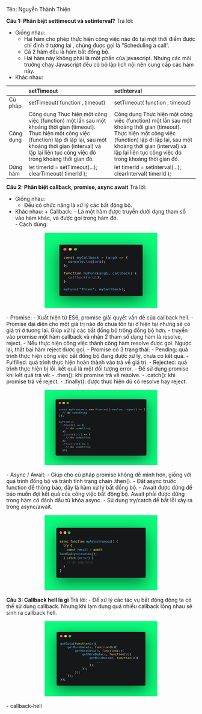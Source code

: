 Tên: Nguyễn Thành Thiện

<b>Câu 1: Phân biệt settimeout và setinterval?</b>
Trả lời:

- Giống nhau:
  - Hai hàm cho phép thực hiện công việc nào đó tại một thời điểm được chỉ định ở tương lai , chúng được gọi là “Scheduling a call”.
  - Cả 2 hàm đều là hàm bất đồng bộ.
  - Hai hàm này không phải là một phần của javascript. Nhưng các môi trường chạy Javascript đều có bộ lập lịch nội nên cung cấp các hàm này.
- Khác nhau:

|           | setTimeout                                                                                                                                                                                                                                  | setInterval                                                                                                                                                                                                                                 |
| :-------- | :------------------------------------------------------------------------------------------------------------------------------------------------------------------------------------------------------------------------------------------ | :------------------------------------------------------------------------------------------------------------------------------------------------------------------------------------------------------------------------------------------ |
| Cú pháp   | setTimeout( function , timeout)                                                                                                                                                                                                             | setTimeout( function , timeout)                                                                                                                                                                                                             |
| Công dụng | Công dụng Thực hiện một công việc (function) một lần sau một khoảng thời gian (timeout). Thực hiện một công việc (function) lặp đi lặp lại, sau một khoảng thời gian (interval) và lặp lại liên tục công việc đó trong khoảng thời gian đó. | Công dụng Thực hiện một công việc (function) một lần sau một khoảng thời gian (timeout). Thực hiện một công việc (function) lặp đi lặp lại, sau một khoảng thời gian (interval) và lặp lại liên tục công việc đó trong khoảng thời gian đó. |
| Dừng hàm  | let timerId = setTimeout(...);<br />clearTimeout( timerId );                                                                                                                                                                                | let timerId = setInterval(...);<br />clearInterval( timerId );                                                                                                                                                                              |

<b>Câu 2: Phân biệt callback, promise, async await</b>
Trả lời:

- Giống nhau:
  - Đều có chức năng là xử lý các bất động bộ.
- Khác nhau: + Callback: - Là một hàm được truyền dưới dạng tham số vào hàm khác, và được gọi trong hàm đó.<br /> - Cách dùng:
<p align="center">
    <img  src='../image/callback.png' width='300px' height='200px' style="text-align:center" />
</p>
    -   Promise:
        -   Xuất hiện từ ES6, promise giải quyết vấn đề của callback hell.
        -	Promise đại diện cho một giá trị nào đó chưa tồn tại ở hiện tại nhưng sẽ có giá trị ở tương lai. Giúp xử lý các bất đồng bộ trông đồng bộ hơn.
        -	truyền vào promise một hàm callback và  nhận 2 tham số dạng hàm là resolve, reject.
        -	Nếu thực hiện công việc thành công hàm resolve được goi. Ngược lại, thất bại hàm reject được gọi.
        -	Promise có 3 trạng thái:
            -	Pending: quá trình thực hiện công việc bất đồng bộ đang được xử lý, chưa có kết quả.
            -	Fulfilled: quá trình thực hiện hoàn thành vào trả về giá trị.
            -	Rejected: quá trình thực hiện bị lỗi. kết quả là một đối tượng error.
        -	Để sử dụng promise khi kết quả trả về:
            -	.then(): khi promise trả về resolve.
            -	.catch(): khi promise trả về reject.
            -	.finally(): được thực hiện dù có resolve hay reject.
<p align="center">
    <img  src='../image/promise.png' width='300px' height='200px' style="text-align:center" />
</p>
    -	Async / Await: 
        -	Giúp cho cú pháp promise không dễ mình hơn, giống với quá trình đồng bộ và tránh tình trạng chain .then().
        -	Đặt async trước function để thông báo, đây là hàm xử lý bất đồng bộ.
        -	Await được dừng để báo muốn đợi kết quả của công việc bất động bộ. Await phải được dừng trong hàm có đánh dấu từ khóa async.
        -	Sử dụng try/catch để bắt lỗi xảy ra trong async/await.
<p align="center">
    <img  src='../image/async_await.png' width='300px' height='200px' style="text-align:center" />
</p>

<b>Câu 3: Callback hell là gì</b>
Trả lời:
    -	Để xử lý các tác vụ bất động động ta có thể sử dụng callback. Nhưng khi lạm dụng quá nhiều callback lồng nhau sẽ sinh ra callback hell.
<p align="center">
    <img  src='../image/callback-hell.png' width='300px' height='200px' style="text-align:center" />
</p>
    - callback-hell